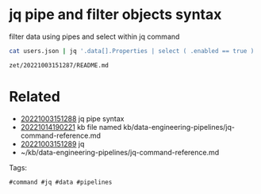 # jq pipe and filter objects syntax
filter data using pipes and select within jq command
```bash
cat users.json | jq '.data[].Properties | select ( .enabled == true ) | .name'
```

` zet/20221003151287/README.md `

# Related

- [20221003151288](/zet/20221003151288/README.md) jq pipe syntax
- [20221014190221](/zet/20221014190221/README.md) kb file named kb/data-engineering-pipelines/jq-command-reference.md
- [20221003151289](/zet/20221003151289/README.md) jq
- ~/kb/data-engineering-pipelines/jq-command-reference.md

Tags:

    #command #jq #data #pipelines
